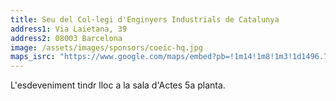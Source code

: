 ```yaml
---
title: Seu del Col·legi d'Enginyers Industrials de Catalunya
address1: Via Laietana, 39
address2: 08003 Barcelona
image: /assets/images/sponsors/coeic-hq.jpg
maps_isrc: "https://www.google.com/maps/embed?pb=!1m14!1m8!1m3!1d1496.7283437960016!2d2.1750432701018765!3d41.38588751894914!3m2!1i1024!2i768!4f13.1!3m3!1m2!1s0x0%3A0x4f9cd41769a120f3!2sEnginyers+Industrials+De+Catalunya+(EIC)!5e0!3m2!1sen!2ses!4v1505720016067"
---
```


L'esdeveniment tindr lloc a la sala d'Actes 5a planta.
